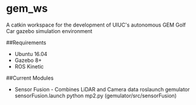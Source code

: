 # gem_ws
A catkin workspace for the development of UIUC's autonomous GEM Golf Car gazebo simulation environment 



##Requirements
* Ubuntu 16.04
* Gazebo 8+
* ROS Kinetic 

##Current Modules
* Sensor Fusion - Combines LiDAR and Camera data
    roslaunch gemulator sensorFusion.launch
    python mp2.py (gemulator/src/sensorFusion)
